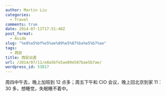 ```yaml
---
author: Martin Liu
categories:
  - Travel
comments: true
date: 2014-07-11T17:51:48Z
post_format:
  - Aside
slug: "%e8%a5%bf%e5%ae%89%e5%87%ba%e5%b7%ae"
tags:
  - 西安
title: 西安出差
url: /2014/07/11/e8a5bfe5ae89e587bae5b7ae/
wordpress_id: 53017
---
```


周四中午去，晚上加班到 12 点多；周五下午和 CIO 会议，晚上回北京到家 11：30 多，想睡觉，失眠睡不着中。
